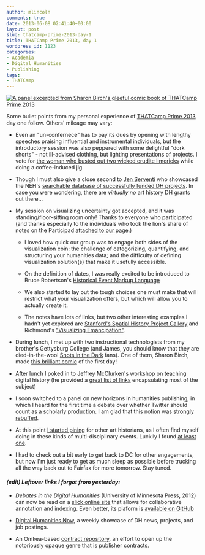 ```yaml
---
author: mlincoln
comments: true
date: 2013-06-08 02:41:40+00:00
layout: post
slug: thatcamp-prime-2013-day-1
title: THATCamp Prime 2013, day 1
wordpress_id: 1123
categories:
- Academia
- Digital Humanities
- Publishing
tags:
- THATCamp
---
```


[![A panel excerpted from Sharon Birch's gleeful comic book of THATCamp Prime 2013](http://mlincoln.files.wordpress.com/2013/06/screen-shot-2013-06-07-at-9-54-17-pm.jpg)](https://www.dropbox.com/s/jq39aglfp29erub/Retro.pdf)


Some bullet points from my personal experience of [THATCamp Prime 2013](http://chnm2013.thatcamp.org/) day one follow. Others' mileage may vary:







  * Even an "un-confernece" has to pay its dues by opening with lengthy speeches praising influential and instrumental individuals, but the introductory session was also peppered with some delightful "dork shorts" - not ill-advised clothing, but lighting presentations of projects. I vote for [the woman who busted out two wicked erudite limericks](https://twitter.com/KathrynTomasek) while doing a coffee-induced jig.


  * Though I must also give a close second to [Jen Serventi](http://twitter.com/jenserventi) who showcased the NEH's [searchable database of successfully funded DH projects](https://securegrants.neh.gov/publicquery/). In case you were wondering, there are _virtually no_ art history DH grants out there...


  * My session on visualizing uncertainty got accepted, and it was standing/floor-sitting room only! Thanks to everyone who participated (and thanks especially to the individuals who took the lion's share of notes on the Participad [attached to our page](http://chnm2013.thatcamp.org/notepads/session-notes/).)



    * I loved how quick our group was to engage both sides of the visualization coin: the challenge of categorizing, quantifying, and structuring your humanities data; and the difficulty of defining visualization solution(s) that make it usefully accessible.


    * On the definition of dates, I was really excited to be introduced to Bruce Robertson's [Historical Event Markup Language](http://heml.mta.ca/heml-cocoon/)


    * We also started to lay out the tough choices one must make that will restrict what your visualization offers, but which will allow you to actually create it.


    * The notes have lots of links, but two other interesting examples I hadn't yet explored are [Stanford's Spatial History Project Gallery](http://www.stanford.edu/group/spatialhistory/cgi-bin/site/gallery.php) and Richmond's ["Visualizing Emancipation"](http://dsl.richmond.edu/emancipation/).





  * During lunch, I met up with two instructional technologists from my brother's Gettysburg College (and James, you should know that they are died-in-the-wool [Shots in the Dark](http://www.youtube.com/watch?v=Ffdt0Zw1BG8) fans). One of them, Sharon Birch, made [this brilliant comic](https://www.dropbox.com/s/jq39aglfp29erub/Retro.pdf) of the first day!


  * After lunch I poked in to Jeffrey McClurken's workshop on teaching digital history (he provided a [great list of links](https://docs.google.com/document/d/1GNbwozFt--ab_RyReU7WumOtSZuNmYhUazhSljIk8RQ/edit#heading=h.o29zpwsm8wx) encapsulating most of the subject)


  * I soon switched to a panel on new horizons in humanities publishing, in which I heard for the first time a debate over whether Twitter should count as a scholarly production. I am glad that this notion was [strongly rebuffed](https://twitter.com/savasavasava/status/343087808719749121).


  * At this point [I started pining](https://twitter.com/matthewdlincoln/status/343063910745788417) for other art historians, as I often find myself doing in these kinds of multi-disciplinary events. Luckily I found [at least one](http://chnm2013.thatcamp.org/author/eblake/).


  * I had to check out a bit early to get back to DC for other engagements, but now I'm just ready to get as much sleep as possible before trucking all the way back out to Fairfax for more tomorrow. Stay tuned.




#### _(edit) Leftover links I forgot from yesterday:_







  * _Debates in the Digital Humanities_ (University of Minnesota Press, 2012) can now be read on a [slick online site](http://dhdebates.gc.cuny.edu/debates) that allows for collaborative annotation and indexing. Even better, its plaform is [available on GitHub](https://github.com/castiron/didh)


  * [Digital Humanities Now](http://digitalhumanitiesnow.org), a weekly showcase of DH news, projects, and job postings.


  * An Omkea-based [contract repository](http://contractrepository.omeka.net/), an effort to open up the notoriously opaque genre that is publisher contracts.




